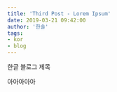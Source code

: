 ```yaml
---
title: 'Third Post - Lorem Ipsum'
date: 2019-03-21 09:42:00
author: '한솔'
tags:
- kor
- blog
---
```


한글 블로그 제목

아아아아아